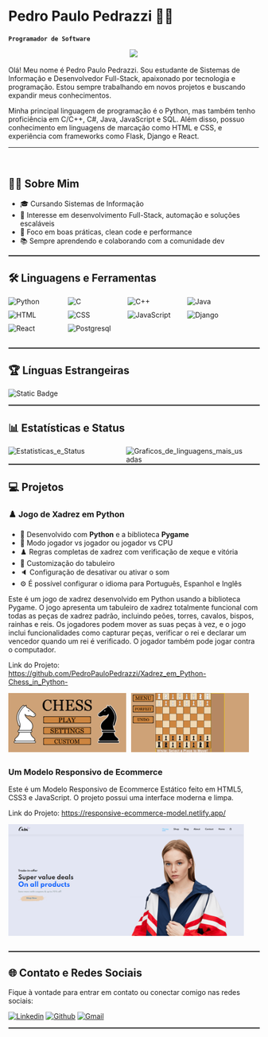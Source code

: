 # Pedro Paulo Pedrazzi 👨‍💻

**`Programador de Software`**

<p align="center">
  <a href="https://github.com/DenverCoder1/readme-typing-svg"><img src="https://readme-typing-svg.herokuapp.com?lines=Oi,+meu+nome+é+Pedro+Paulo.;Eu+amo+programação.;Eu+adoro+aprender.;Tenho+prazer+em+espalhar+conhecimento.;Estou+sempre+criando+novos+projetos.;&center=true&width=500&height=50"></a>
</p>

Olá! Meu nome é Pedro Paulo Pedrazzi. Sou estudante de Sistemas de Informação e Desenvolvedor Full-Stack, apaixonado por tecnologia e programação. Estou sempre trabalhando em novos projetos e buscando expandir meus conhecimentos.

Minha principal linguagem de programação é o Python, mas também tenho proficiência em C/C++, C#, Java, JavaScript e SQL. Além disso, possuo conhecimento em linguagens de marcação como HTML e CSS, e experiência com frameworks como Flask, Django e React.

---

<br>

## 👨‍💼 Sobre Mim

- 🎓 Cursando Sistemas de Informação
- 💼 Interesse em desenvolvimento Full-Stack, automação e soluções escaláveis
- 🚀 Foco em boas práticas, clean code e performance
- 📚 Sempre aprendendo e colaborando com a comunidade dev

<hr style="border: 1px solid gray; width: 100%;">

## **🛠️ Linguagens e Ferramentas**

<div style="display: flex; flex-wrap: wrap; gap: 10px; margin-bottom: 30px;">
<img alt="Python" width="90px" style="padding-right:20px" src="https://cdn.jsdelivr.net/gh/devicons/devicon@latest/icons/python/python-original.svg"/>
<img alt="C" width="90px" style="padding-right:20px" src="https://cdn.jsdelivr.net/gh/devicons/devicon@latest/icons/c/c-original.svg"/>
<img alt="C++" width="90px" style="padding-right:20px" src="https://cdn.jsdelivr.net/gh/devicons/devicon@latest/icons/cplusplus/cplusplus-original.svg"/>
<img alt="Java" width="90px" style="padding-right:20px" src="https://cdn.jsdelivr.net/gh/devicons/devicon@latest/icons/java/java-original.svg"/>
<img alt="HTML" width="90px" style="padding-right:20px" src="https://cdn.jsdelivr.net/gh/devicons/devicon@latest/icons/html5/html5-original.svg"/>
<img alt="CSS" width="90px" style="padding-right:20px" src="https://cdn.jsdelivr.net/gh/devicons/devicon@latest/icons/css3/css3-original.svg"/>
<img alt="JavaScript" width="90px" style="padding-right:20px" src="https://cdn.jsdelivr.net/gh/devicons/devicon@latest/icons/javascript/javascript-original.svg"/>
<img alt="Django" width="90px" style="padding-right:20px" src="https://cdn.jsdelivr.net/gh/devicons/devicon@latest/icons/django/django-plain.svg"/>
<img alt="React" width="90px" style="padding-right:20px" src="https://cdn.jsdelivr.net/gh/devicons/devicon@latest/icons/react/react-original.svg"/>
<img alt="Postgresql" width="90px" style="padding-right:20px" src="https://cdn.jsdelivr.net/gh/devicons/devicon@latest/icons/postgresql/postgresql-original.svg"/>        
</div>

<hr style="border: 1px solid gray; width: 100%;">

## **🏆 Línguas Estrangeiras**
<div align="left">
<img alt="Static Badge" src="https://img.shields.io/badge/INGL%C3%8AS-C2-blue?style=for-the-badge&labelColor=blue&color=black">
</div>

<hr style="border: 1px solid gray; width: 100%;">

## **📊 Estatísticas e Status**

<div align="left">
<img alt="Estatisticas_e_Status" align="left" width="47%" src="https://github-readme-stats.vercel.app/api?username=PedroPauloPedrazzi&show_icons=true&theme=merko&include_all_commits=true&count_private=true"/>
<img alt="Graficos_de_linguagens_mais_usadas" align="left" width="47%" src="https://github-readme-stats.vercel.app/api/top-langs/?username=PedroPauloPedrazzi&layout=donut&theme=merko"/>
</div>

<hr style="border: 1px solid gray; width: 100%;">

## **💻 Projetos**

### **♟️ Jogo de Xadrez em Python**

- 📌 Desenvolvido com **Python** e a biblioteca **Pygame**
- 👥 Modo jogador vs jogador ou jogador vs CPU
- ♟️ Regras completas de xadrez com verificação de xeque e vitória
- 🎨 Customização do tabuleiro
- 🔈 Configuração de desativar ou ativar o som
- ⚙️ É possível configurar o idioma para Português, Espanhol e Inglês 

Este é um jogo de xadrez desenvolvido em Python usando a biblioteca Pygame. O jogo apresenta um tabuleiro de xadrez totalmente funcional com todas as peças de xadrez padrão, incluindo peões, torres, cavalos, bispos, rainhas e reis. Os jogadores podem mover as suas peças à vez, e o jogo inclui funcionalidades como capturar peças, verificar o rei e declarar um vencedor quando um rei é verificado. O jogador também pode jogar contra o computador.

Link do Projeto: https://github.com/PedroPauloPedrazzi/Xadrez_em_Python-Chess_in_Python-

<div style="display: flex; flex-wrap: wrap; gap: 10px; margin-bottom: 30px;">
  <img alt="Initial_Chess_Screen" width="47%" src="https://github.com/PedroPauloPedrazzi/PedroPauloPedrazzi/blob/main/imagens/Initial%20screen.png"/>
  <img alt="Main_Chess_Game" width="47%" src="https://github.com/PedroPauloPedrazzi/PedroPauloPedrazzi/blob/main/imagens/Main%20game.png"/>
</div>

### **Um Modelo Responsivo de Ecommerce**

Este é um Modelo Responsivo de Ecommerce Estático feito em HTML5, CSS3 e JavaScript. O projeto possui uma interface moderna e limpa.

Link do Projeto: https://responsive-ecommerce-model.netlify.app/

<div style="display: flex; flex-wrap: wrap; gap: 10px; margin-bottom: 30px;">
  <img alt="Initial_Chess_Screen" width="94%" src="https://github.com/PedroPauloPedrazzi/PedroPauloPedrazzi/blob/main/imagens/Modelo%20Responsivo%20de%20Ecommerce.png"/>
</div>

<hr style="border: 1px solid gray; width: 100%;">

## **🌐 Contato e Redes Sociais**

Fique à vontade para entrar em contato ou conectar comigo nas redes sociais:

<div align="left">
<a href="https://www.linkedin.com/in/pedropedrazzi"><img alt="Linkedin" src="https://img.shields.io/badge/LinkedIn-0077B5?style=for-the-badge&logo=linkedin&logoColor=white"/></a>
<a href="https://github.com/PedroPauloPedrazzi"><img alt="Github" src="https://img.shields.io/badge/GitHub-100000?style=for-the-badge&logo=github&logoColor=white"/></a>
<a href="mailto:pedroppedrazzi@gmail.com"><img alt="Gmail" src="https://img.shields.io/badge/Gmail-D14836?style=for-the-badge&logo=gmail&logoColor=white"/></a>
</div>

<hr style="border: 1px solid gray; width: 100%;">

